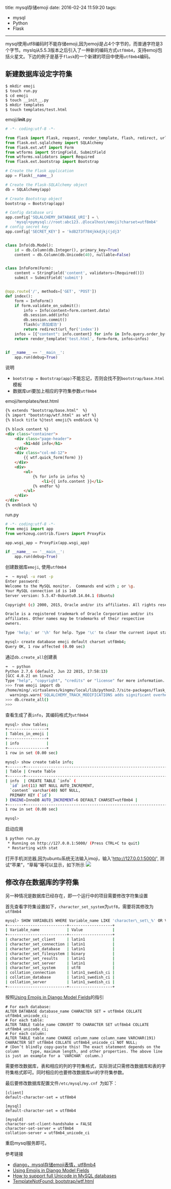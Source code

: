 title: mysql存储emoji
date: 2016-02-24 11:59:20
tags:
  - mysql
  - Python
  - Flask
---

mysql使用utf8编码时不能存储emoji,因为emoji是占4个字节的，而普通字符是3个字节。myslq从5.5.3版本之后引入了一种新的编码方式`utf8mb4`，支持emoji包括火星文。下边的例子是基于`flask`的一个新建的项目中使用`utf8mb4`编码。

新建数据库设定字符集
--------------

```bash
$ mkdir emoji
$ touch run.py
$ cd emoji
$ touch __init__.py
$ mkdir templates
$ touch templates/test.html
```

<!--more-->

emoji/__init__.py

```python
# -*- coding:utf-8 -*-

from flask import Flask, request, render_template, flash, redirect, url_for
from flask.ext.sqlalchemy import SQLAlchemy
from flask.ext.wtf import Form
from wtforms import StringField, SubmitField
from wtforms.validators import Required
from flask.ext.bootstrap import Bootstrap

# Create the Flask application
app = Flask(__name__)

# Create the Flask-SQLAlchemy object
db = SQLAlchemy(app)

# Create Bootstrap object
bootstrap = Bootstrap(app)

# Config database uri
app.config['SQLALCHEMY_DATABASE_URI'] = \
    'mysql+pymysql://root:abc123..@localhost/emoji?charset=utf8mb4'
# config secret key
app.config['SECRET_KEY'] = 'kd8273f784jkkdjkj(jdj3'


class Info(db.Model):
    id = db.Column(db.Integer(), primary_key=True)
    content = db.Column(db.Unicode(40), nullable=False)


class InfoForm(Form):
    content = StringField('content', validators=[Required()])
    submit = SubmitField('submit')


@app.route('/', methods=['GET', 'POST'])
def index():
    form = InfoForm()
    if form.validate_on_submit():
        info = Info(content=form.content.data)
        db.session.add(info)
        db.session.commit()
        flash(u'添加成功')
        return redirect(url_for('index'))
    infos = [{"content": info.content} for info in Info.query.order_by(Info.id.desc())]
    return render_template('test.html', form=form, infos=infos)


if __name__ == '__main__':
    app.run(debug=True)
```
说明
- `bootstrap = Bootstrap(app)`不能忘记，否则会找不到`bootstrap/base.html`模板
- 数据库uri要加上相应的字符集参数`utf8mb4`


emoji/templates/test.html

```html
{% extends "bootstrap/base.html"  %}
{% import "bootstrap/wtf.html" as wtf %}
{% block title %}test emoji{% endblock %}

{% block content %}
<div class="container">
    <div class="page-header">
        <h1>Add info</h1>
    </div>
    <div class="col-md-12">
        {{ wtf.quick_form(form) }}
    </div>
    <div>
        <ul>
            {% for info in infos %}
                <li>{{ info.content }}</li>
            {% endfor %}
        </ul>
    </div>
</div>
{% endblock %}
```

run.py

```python
# -*- coding:utf-8 -*-
from emoji import app
from werkzeug.contrib.fixers import ProxyFix

app.wsgi_app = ProxyFix(app.wsgi_app)

if __name__ == '__main__':
    app.run(debug=True)
```

创建数据库`emoji`, 使用`utf0mb4`

```bash
➜  ~ mysql -u root -p
Enter password:
Welcome to the MySQL monitor.  Commands end with ; or \g.
Your MySQL connection id is 149
Server version: 5.5.47-0ubuntu0.14.04.1 (Ubuntu)

Copyright (c) 2000, 2015, Oracle and/or its affiliates. All rights reserved.

Oracle is a registered trademark of Oracle Corporation and/or its
affiliates. Other names may be trademarks of their respective
owners.

Type 'help;' or '\h' for help. Type '\c' to clear the current input statement.

mysql> create database emoji default charset utf8mb4;
Query OK, 1 row affected (0.00 sec)
```

通过`db.create_all`创建表

```bash
➜  ~ python       
Python 2.7.6 (default, Jun 22 2015, 17:58:13)
[GCC 4.8.2] on linux2
Type "help", "copyright", "credits" or "license" for more information.
>>> from emoji import db
/home/ming/.virtualenvs/kingmv/local/lib/python2.7/site-packages/flask_sqlalchemy/__init__.py:800: UserWarning: SQLALCHEMY_TRACK_MODIFICATIONS adds significant overhead and will be disabled by default in the future.  Set it to True to suppress this warning.
  warnings.warn('SQLALCHEMY_TRACK_MODIFICATIONS adds significant overhead and will be disabled by default in the future.  Set it to True to suppress this warning.')
>>> db.create_all()
>>>
```

查看生成了表`info`，其编码格式为`utf8mb4`

```bash
mysql> show tables;
+-----------------+
| Tables_in_emoji |
+-----------------+
| info            |
+-----------------+
1 row in set (0.00 sec)

mysql> show create table info;
+-------+-------------------------------------------------------------------------------------------------------------------------------------------------------------------------------+
| Table | Create Table                                                                                                                                                                  |
+-------+-------------------------------------------------------------------------------------------------------------------------------------------------------------------------------+
| info  | CREATE TABLE `info` (
  `id` int(11) NOT NULL AUTO_INCREMENT,
  `content` varchar(40) NOT NULL,
  PRIMARY KEY (`id`)
) ENGINE=InnoDB AUTO_INCREMENT=6 DEFAULT CHARSET=utf8mb4 |
+-------+-------------------------------------------------------------------------------------------------------------------------------------------------------------------------------+
1 row in set (0.00 sec)

mysql>
```

启动应用

```bash
$ python run.py
 * Running on http://127.0.0.1:5000/ (Press CTRL+C to quit)
 * Restarting with stat
```

打开手机浏览器,因为ubuntu系统无法输入imoji，输入'http://127.0.0.1:5000/', 测试“苹果”，“草莓”等可以显示，如下所示
![](http://7xkbsf.com1.z0.glb.clouddn.com/16-2-24/9653694.jpg?imageView/2/w/320/q/90)

修改存在数据库的字符集
------------------

另一种情况是数据库已经存在，即一个运行中的项目需要修改字符集设置

首先查看字符集设置如下，`character_set_system`为`utf8`，需要将其修改为`utf8mb4`

```bash
mysql> SHOW VARIABLES WHERE Variable_name LIKE 'character\_set\_%' OR Variable_name LIKE 'collation%';
+--------------------------+-------------------+
| Variable_name            | Value             |
+--------------------------+-------------------+
| character_set_client     | latin1            |
| character_set_connection | latin1            |
| character_set_database   | latin1            |
| character_set_filesystem | binary            |
| character_set_results    | latin1            |
| character_set_server     | latin1            |
| character_set_system     | utf8              |
| collation_connection     | latin1_swedish_ci |
| collation_database       | latin1_swedish_ci |
| collation_server         | latin1_swedish_ci |
+--------------------------+-------------------+
```

按照[Using Emojis in Django Model Fields](blog.manbolo.com/2014/03/31/using-emojis-in-django-model-fields)的指引

```
# For each database:
ALTER DATABASE database_name CHARACTER SET = utf8mb4 COLLATE utf8mb4_unicode_ci;
# For each table:
ALTER TABLE table_name CONVERT TO CHARACTER SET utf8mb4 COLLATE utf8mb4_unicode_ci;
# For each column:
ALTER TABLE table_name CHANGE column_name column_name VARCHAR(191) CHARACTER SET utf8mb4 COLLATE utf8mb4_unicode_ci NOT NULL;
# (Don’t blindly copy-paste this! The exact statement depends on the column     type, maximum length, and other properties. The above line is just an example for a `VARCHAR` column.)
```
需要修改数据库，表和相应的列的字符集格式，实际测试只需修改数据库和表的字符集格式即可。同时相应的也要修改数据库uri的字符集参数。

最后要修改数据库配置文件`/etc/mysql/my.cnf `为如下：

```
[client]
default-character-set = utf8mb4

[mysql]
default-character-set = utf8mb4

[mysqld]
character-set-client-handshake = FALSE
character-set-server = utf8mb4
collation-server = utf8mb4_unicode_ci
```

重启mysql服务即可。


参考链接
- [django，mysql存储emoji表情，utf8mb4](http://www.aichengxu.com/view/42443)
- [Using Emojis in Django Model Fields](blog.manbolo.com/2014/03/31/using-emojis-in-django-model-fields)
- [How to support full Unicode in MySQL databases](https://mathiasbynens.be/notes/mysql-utf8mb4)
- [TemplateNotFound: bootstrap/wtf.html](http://m.douban.com/group/topic/73189860/)
